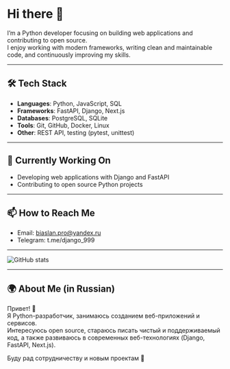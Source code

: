 # Hi there 👋

I’m a Python developer focusing on building web applications and contributing to open source.  
I enjoy working with modern frameworks, writing clean and maintainable code, and continuously improving my skills.  

---

## 🛠 Tech Stack
- **Languages**: Python, JavaScript, SQL  
- **Frameworks**: FastAPI, Django, Next.js  
- **Databases**: PostgreSQL, SQLite  
- **Tools**: Git, GitHub, Docker, Linux  
- **Other**: REST API, testing (pytest, unittest)  

---

## 🚀 Currently Working On
- Developing web applications with Django and FastAPI  
- Contributing to open source Python projects  

---

## 📫 How to Reach Me
- Email: biaslan.pro@yandex.ru
- Telegram: t.me/django_999
---

![GitHub stats](https://github-readme-stats.vercel.app/api?username=Biaslan-git&show_icons=true&theme=radical)

---

## 🌍 About Me (in Russian)

Привет! 👋  
Я Python-разработчик, занимаюсь созданием веб-приложений и сервисов.  
Интересуюсь open source, стараюсь писать чистый и поддерживаемый код, а также развиваюсь в современных веб-технологиях (Django, FastAPI, Next.js).  

Буду рад сотрудничеству и новым проектам 🚀  
